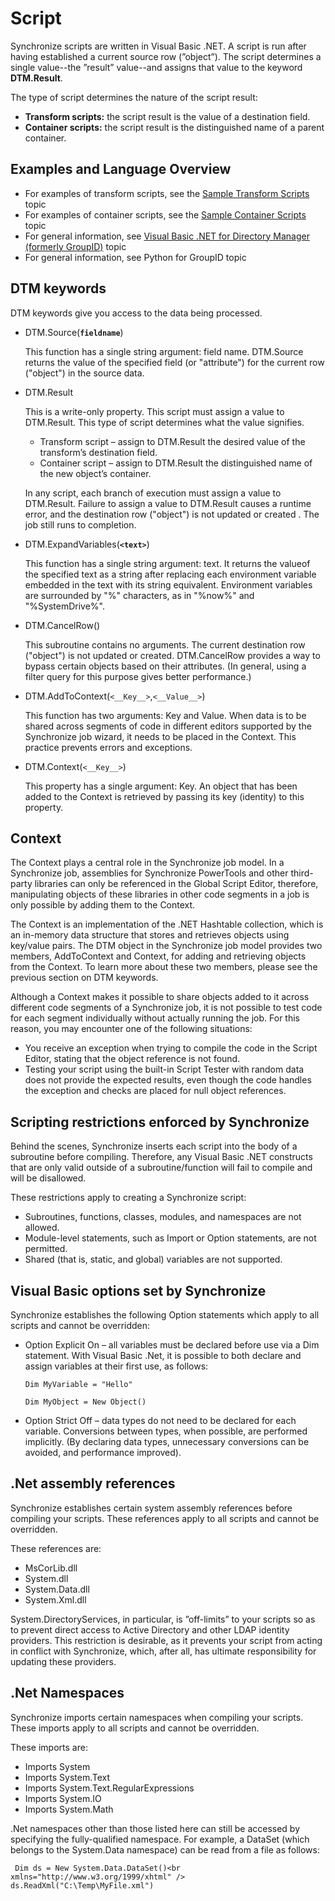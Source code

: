 # Script

Synchronize scripts are written in Visual Basic .NET. A script is run after having established a
current source row (”object”). The script determines a single value--the ”result” value--and assigns
that value to the keyword **DTM.Result**.

The type of script determines the nature of the script result:

- **Transform scripts:** the script result is the value of a destination field.
- **Container scripts:** the script result is the distinguished name of a parent container.

## Examples and Language Overview

- For examples of transform scripts, see the [Sample Transform Scripts](/docs/directorymanager/11.1/directorymanager/portal/synchronize/script/sampletransformscript.md)
  topic
- For examples of container scripts, see the [Sample Container Scripts](/docs/directorymanager/11.1/directorymanager/portal/synchronize/script/samplecontainerscript.md)
  topic
- For general information, see
  [Visual Basic .NET for Directory Manager (formerly GroupID)](/docs/directorymanager/11.1/directorymanager/portal/synchronize/script/visualbasicnetbasic.md) topic
- For general information, see Python for GroupID topic

## DTM keywords

DTM keywords give you access to the data being processed.

- DTM.Source(**`fieldname`**)

  This function has a single string argument: field name. DTM.Source returns the value of the
  specified field (or "attribute") for the current row ("object") in the source data.

- DTM.Result

  This is a write-only property. This script must assign a value to DTM.Result. This type of
  script determines what the value signifies.

  - Transform script – assign to DTM.Result the desired value of the transform’s destination
    field.
  - Container script – assign to DTM.Result the distinguished name of the new object’s container.

  In any script, each branch of execution must assign a value to DTM.Result. Failure to assign a
  value to DTM.Result causes a runtime error, and the destination row ("object") is not updated or
  created . The job still runs to completion.

- DTM.ExpandVariables(**`<text>`**)

  This function has a single string argument: text. It returns the valueof the specified text as a
  string after replacing each environment variable embedded in the text with its string
  equivalent. Environment variables are surrounded by "%" characters, as in "%now%" and
  "%SystemDrive%".

- DTM.CancelRow()

  This subroutine contains no arguments. The current destination row ("object") is not updated or
  created. DTM.CancelRow provides a way to bypass certain objects based on their attributes. (In
  general, using a filter query for this purpose gives better performance.)

- DTM.AddToContext(`<__Key__>`,`<__Value__>`)

  This function has two arguments: Key and Value. When data is to be shared across segments of
  code in different editors supported by the Synchronize job wizard, it needs to be placed in the
  Context. This practice prevents errors and exceptions.

- DTM.Context(`<__Key__>`)

  This property has a single argument: Key. An object that has been added to the Context is
  retrieved by passing its key (identity) to this property.

## Context

The Context plays a central role in the Synchronize job model. In a Synchronize job, assemblies for
Synchronize PowerTools and other third-party libraries can only be referenced in the Global Script
Editor, therefore, manipulating objects of these libraries in other code segments in a job is only
possible by adding them to the Context.

The Context is an implementation of the .NET Hashtable collection, which is an in-memory data
structure that stores and retrieves objects using key/value pairs. The DTM object in the Synchronize
job model provides two members, AddToContext and Context, for adding and retrieving objects from the
Context. To learn more about these two members, please see the previous section on DTM keywords.

Although a Context makes it possible to share objects added to it across different code segments of
a Synchronize job, it is not possible to test code for each segment individually without actually
running the job. For this reason, you may encounter one of the following situations:

- You receive an exception when trying to compile the code in the Script Editor, stating that the
  object reference is not found.
- Testing your script using the built-in Script Tester with random data does not provide the
  expected results, even though the code handles the exception and checks are placed for null object
  references.

## Scripting restrictions enforced by Synchronize

Behind the scenes, Synchronize inserts each script into the body of a subroutine before compiling.
Therefore, any Visual Basic .NET constructs that are only valid outside of a subroutine/function
will fail to compile and will be disallowed.

These restrictions apply to creating a Synchronize script:

- Subroutines, functions, classes, modules, and namespaces are not allowed.
- Module-level statements, such as Import or Option statements, are not permitted.
- Shared (that is, static, and global) variables are not supported.

## Visual Basic options set by Synchronize

Synchronize establishes the following Option statements which apply to all scripts and cannot be
overridden:

- Option Explicit On – all variables must be declared before use via a Dim statement. With Visual
  Basic .Net, it is possible to both declare and assign variables at their first use, as follows:

  ```
  Dim MyVariable = "Hello"
  ```

  ```
  Dim MyObject = New Object()
  ```

- Option Strict Off – data types do not need to be declared for each variable. Conversions between
  types, when possible, are performed implicitly. (By declaring data types, unnecessary conversions
  can be avoided, and performance improved).

## .Net assembly references

Synchronize establishes certain system assembly references before compiling your scripts. These
references apply to all scripts and cannot be overridden.

These references are:

- MsCorLib.dll
- System.dll
- System.Data.dll
- System.Xml.dll

System.DirectoryServices, in particular, is ”off-limits” to your scripts so as to prevent direct
access to Active Directory and other LDAP identity providers. This restriction is desirable, as it
prevents your script from acting in conflict with Synchronize, which, after all, has ultimate
responsibility for updating these providers.

## .Net Namespaces

Synchronize imports certain namespaces when compiling your scripts. These imports apply to all
scripts and cannot be overridden.

These imports are:

- Imports System
- Imports System.Text
- Imports System.Text.RegularExpressions
- Imports System.IO
- Imports System.Math

.Net namespaces other than those listed here can still be accessed by specifying the fully-qualified
namespace. For example, a DataSet (which belongs to the System.Data namespace) can be read from a
file as follows:

```
 Dim ds = New System.Data.DataSet()<br xmlns="http://www.w3.org/1999/xhtml" /> ds.ReadXml("C:\Temp\MyFile.xml")
                
```
